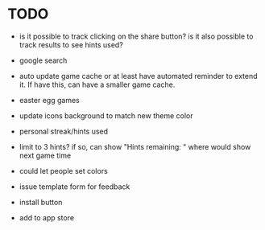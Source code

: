 # TODO

- is it possible to track clicking on the share button? is it also possible to track results to see hints used?
- google search
- auto update game cache or at least have automated reminder to extend it. If have this, can have a smaller game cache.
- easter egg games

- update icons background to match new theme color
- personal streak/hints used
- limit to 3 hints? if so, can show "Hints remaining: " where would show next game time
- could let people set colors
- issue template form for feedback
- install button
- add to app store